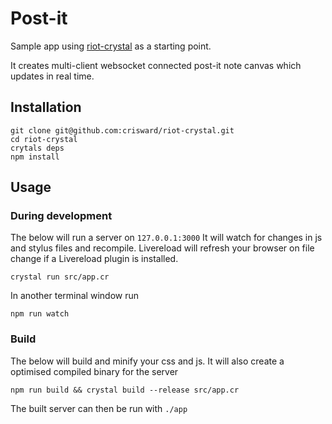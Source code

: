 # Post-it

Sample app using [riot-crystal](https://github.com/crisward/riot-crystal/) as a starting point.

It creates multi-client websocket connected post-it
note canvas which updates in real time.


## Installation

```
git clone git@github.com:crisward/riot-crystal.git
cd riot-crystal
crytals deps
npm install
```

## Usage

### During development

The below will run a server on `127.0.0.1:3000`
It will watch for changes in js and stylus files and recompile.
Livereload will refresh your browser on file change if a Livereload
plugin is installed.

```
crystal run src/app.cr 
```

In another terminal window run

```
npm run watch
```

### Build

The below will build and minify your css and js.
It will also create a optimised compiled binary for the server

```
npm run build && crystal build --release src/app.cr
```

The built server can then be run with `./app`